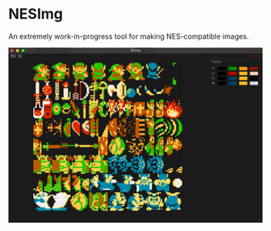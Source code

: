 # NESImg

An extremely work-in-progress tool for making NES-compatible images.

![screenshot](docs/nesimg.png)


